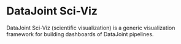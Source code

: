 # DataJoint Sci-Viz

DataJoint Sci-Viz (scientific visualization) is a generic visualization framework for building dashboards of DataJoint pipelines.
